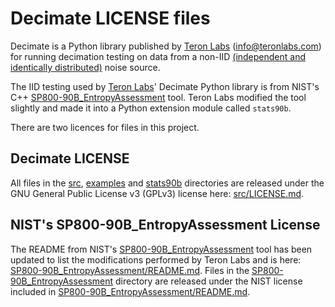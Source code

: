 # Decimate LICENSE files

Decimate is a Python library published by [Teron Labs](https://www.teronlabs.com/) (<info@teronlabs.com>) for running decimation testing on data from a non-IID [(independent and identically distributed)](https://en.wikipedia.org/wiki/Independent_and_identically_distributed_random_variables) noise source.

The IID testing used by [Teron Labs](https://www.teronlabs.com/)' Decimate Python library is from NIST's C++ [SP800-90B_EntropyAssessment](https://github.com/usnistgov/SP800-90B_EntropyAssessment) tool. Teron Labs modified the tool slightly and made it into a Python extension module called `stats90b`. 

There are two licences for files in this project. 

## Decimate LICENSE

All files in the [src](src), [examples](exmaples) and [stats90b](stats90b) directories are released under the GNU General Public License v3 (GPLv3) license here: [src/LICENSE.md](src/LICENSE.md).

## NIST's SP800-90B_EntropyAssessment License

The README from NIST's [SP800-90B_EntropyAssessment](https://github.com/usnistgov/SP800-90B_EntropyAssessment) tool has been updated to list the modifications performed by Teron Labs and is here: [SP800-90B_EntropyAssessment/README.md](SP800-90B_EntropyAssessment/README.md). Files in the  [SP800-90B_EntropyAssessment](SP800-90B_EntropyAssessment) directory are released under the NIST license included in [SP800-90B_EntropyAssessment/README.md](SP800-90B_EntropyAssessment/README.md).


